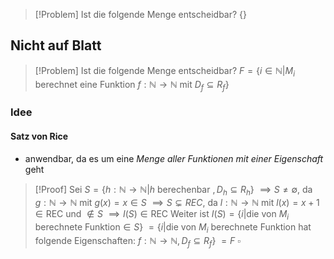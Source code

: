 >[!Problem]
>Ist die folgende Menge entscheidbar? $\{\}$


## Nicht auf Blatt
 >[!Problem]
 >Ist die folgende Menge entscheidbar? $F = \{i \in \mathbb{N} |M_{i}\text{ berechnet eine Funktion } f: \mathbb{N} \rightarrow \mathbb{N} \text{ mit } D_{f}\subseteq R_f\}$

### Idee
#### Satz von Rice
- anwendbar, da es um eine *Menge aller Funktionen mit einer Eigenschaft* geht

>[!Proof]
>Sei $S= \{h: \mathbb{N} \rightarrow \mathbb{N} | h \text{ berechenbar }, D_{h} \subseteq R_h\}$
>$\implies S \neq \emptyset$, da $g: \mathbb{N} \rightarrow \mathbb{N} \text{ mit } g(x) = x{} \in S$
>$\implies S \subsetneq  REC$, da $l: \mathbb{N} \rightarrow \mathbb{N} \text{ mit } l(x) =  x+1 \in \text{REC und }\notin S$
>$\implies I(S) \in \text{REC}$
>Weiter ist $I(S) = \{i | \text{die von } M_{i}\text{ berechnete Funktion} \in S\}$
>${} =\{i | \text{die von } M_{i}\text{ berechnete Funktion hat folgende Eigenschaften: }f: \mathbb{N} \rightarrow \mathbb{N}, D_{f} \subseteq R_f\}$
>$=F$
>$\square$ 

